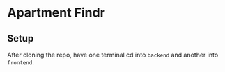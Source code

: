 # Apartment Findr

## Setup

After cloning the repo, have one terminal cd into `backend` and another into `frontend`. 
